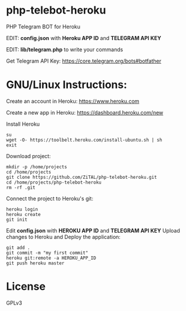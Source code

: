 php-telebot-heroku
==================
PHP Telegram BOT for Heroku

EDIT: **config.json** with **Heroku APP ID** and **TELEGRAM API KEY**

EDIT: **lib/telegram.php** to write your commands

Get Telegram API Key: https://core.telegram.org/bots#botfather

GNU/Linux Instructions:
=======================

Create an account in Heroku:
https://www.heroku.com

Create a new app in Heroku:
https://dashboard.heroku.com/new

Install Heroku
```
su
wget -O- https://toolbelt.heroku.com/install-ubuntu.sh | sh
exit
```

Download project:
```
mkdir -p /home/projects
cd /home/projects
git clone https://github.com/ZiTAL/php-telebot-heroku.git
cd /home/projects/php-telebot-heroku
rm -rf .git
```

Connect the project to Heroku's git:
```
heroku login
heroku create
git init
```
Edit **config.json** with **HEROKU APP ID** and **TELEGRAM API KEY**
Upload changes to Heroku and Deploy the application:
```
git add .
git commit -m "my first commit"
heroku git:remote -a HEROKU_APP_ID
git push heroku master
```

License
=======
GPLv3
